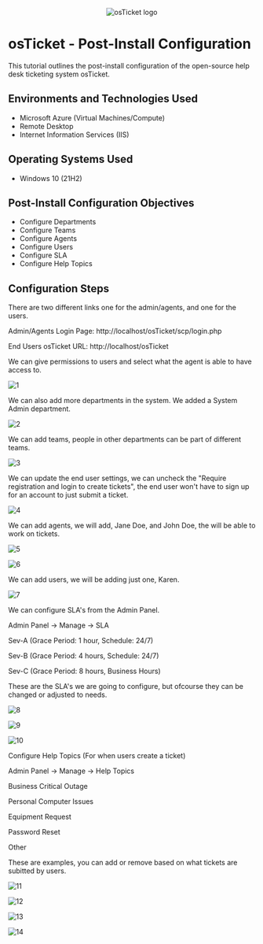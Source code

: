 <p align="center">
<img src="https://i.imgur.com/Clzj7Xs.png" alt="osTicket logo"/>
</p>

<h1>osTicket - Post-Install Configuration</h1>
This tutorial outlines the post-install configuration of the open-source help desk ticketing system osTicket.<br />

<h2>Environments and Technologies Used</h2>

- Microsoft Azure (Virtual Machines/Compute)
- Remote Desktop
- Internet Information Services (IIS)

<h2>Operating Systems Used </h2>

- Windows 10</b> (21H2)

<h2>Post-Install Configuration Objectives</h2>

- Configure Departments
- Configure Teams
- Configure Agents
- Configure Users
- Configure SLA
- Configure Help Topics

<h2>Configuration Steps</h2>
There are two different links one for the admin/agents, and one for the users. 
<p>
Admin/Agents Login Page:
http://localhost/osTicket/scp/login.php 
<p>
End Users osTicket URL:
http://localhost/osTicket 
<p>
We can give permissions to users and select what the agent is able to have access to. 

![1](https://github.com/user-attachments/assets/4ae2abfb-d239-4c79-a805-97e5cd137e90)
<p>
We can also add more departments in the system. We added a System Admin department. 

![2](https://github.com/user-attachments/assets/81168fce-c228-44a0-8a90-1c3f0513bd1c)
<p>
We can add teams, people in other departments can be part of different teams.

![3](https://github.com/user-attachments/assets/3552d7df-5d42-4b49-a98a-ffdfaa97f124)
<p>
We can update the end user settings, we can uncheck the "Require registration and login to create tickets", the end user won't have to sign up for an account to just submit a ticket.

![4](https://github.com/user-attachments/assets/3372cac1-1191-4997-9d13-6e83b8f4d7a8)
<p>
We can add agents, we will add, Jane Doe, and John Doe, the will be able to work on tickets. 


![5](https://github.com/user-attachments/assets/d83c3bd7-22cd-4f1b-bcd3-b81b903e4422)
<p>
  
![6](https://github.com/user-attachments/assets/68eedf6b-e4ed-4b52-8073-cf6c13a0329d)

<p>
We can add users, we will be adding just one, Karen. 

![7](https://github.com/user-attachments/assets/0848239d-d20b-4c59-85b1-e71b34fbf003)
<p>
We can configure SLA's from the Admin Panel.
<p>
Admin Panel -> Manage -> SLA
<p>
Sev-A (Grace Period: 1 hour, Schedule: 24/7)
<p>
Sev-B (Grace Period: 4 hours, Schedule: 24/7)
<p>
Sev-C (Grace Period: 8 hours, Business Hours)
<p>
These are the SLA's we are going to configure, but ofcourse they can be changed or adjusted to needs. 

![8](https://github.com/user-attachments/assets/6c12a9fb-f46b-4fb9-9a17-847b628b760a)
<p>

![9](https://github.com/user-attachments/assets/a7d7300e-485e-4b3a-bc5e-d2cb21891c6c)
<p>

![10](https://github.com/user-attachments/assets/a534a73f-cf99-497a-97f6-86c918951f42)
<p>
Configure Help Topics (For when users create a ticket)
<p>
Admin Panel -> Manage -> Help Topics
 <p>
Business Critical Outage
<p>
Personal Computer Issues
<p>
Equipment Request
<p>
Password Reset
<p>
Other
<p>
These are examples, you can add or remove based on what tickets are subitted by users.

![11](https://github.com/user-attachments/assets/f70367fc-391d-45d3-8247-9087c394a05f)
<p>

![12](https://github.com/user-attachments/assets/7a350ac8-3073-4484-9da9-ea01c1c56de0)
<p>

![13](https://github.com/user-attachments/assets/4f696f13-7f13-4b13-a3d5-9a9e6c60a2c3)
<p>

![14](https://github.com/user-attachments/assets/d461c490-b81b-4864-b3e6-eb686d0c700c)

<br />
